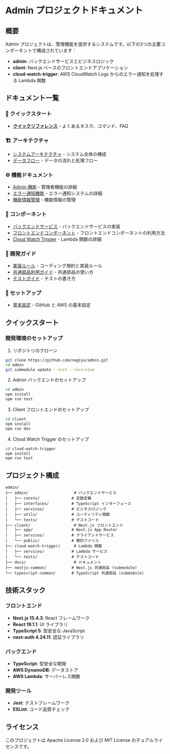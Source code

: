 # Admin プロジェクトドキュメント

## 概要

Admin プロジェクトは、管理機能を提供するシステムです。以下の3つの主要コンポーネントで構成されています：

- **admin**: バックエンドサービスとビジネスロジック
- **client**: Next.js ベースのフロントエンドアプリケーション
- **cloud-watch-trigger**: AWS CloudWatch Logs からのエラー通知を処理する Lambda 関数

## ドキュメント一覧

### 🚀 クイックスタート
- **[クイックリファレンス](./QUICK_REFERENCE.md)** - よくあるタスク、コマンド、FAQ

### 🏗️ アーキテクチャ
- [システムアーキテクチャ](./architecture/system-architecture.md) - システム全体の構成
- [データフロー](./architecture/data-flow.md) - データの流れと処理フロー

### ⚙️ 機能ドキュメント
- [Admin 機能](./features/admin.md) - 管理者機能の詳細
- [エラー通知機能](./features/error-notification.md) - エラー通知システムの詳細
- [機能情報管理](./features/feature-info.md) - 機能情報の管理

### 🧩 コンポーネント
- [バックエンドサービス](./components/backend-services.md) - バックエンドサービスの実装
- [フロントエンドコンポーネント](./components/frontend-components.md) - フロントエンドコンポーネントの利用方法
- [Cloud Watch Trigger](./components/cloud-watch-trigger.md) - Lambda 関数の詳細

### 📝 開発ガイド
- [実装ルール](./development/implementation-rules.md) - コーディング規約と実装ルール
- [共通部品利用ガイド](./development/common-components-guide.md) - 共通部品の使い方
- [テストガイド](./development/testing-guide.md) - テストの書き方

### 🔧 セットアップ
- [基本設定](./settings/baseSetting.md) - GitHub と AWS の基本設定

## クイックスタート

### 開発環境のセットアップ

1. リポジトリのクローン
```bash
git clone https://github.com/nagiyu/admin.git
cd admin
git submodule update --init --recursive
```

2. Admin バックエンドのセットアップ
```bash
cd admin
npm install
npm run test
```

3. Client フロントエンドのセットアップ
```bash
cd client
npm install
npm run dev
```

4. Cloud Watch Trigger のセットアップ
```bash
cd cloud-watch-trigger
npm install
npm run test
```

## プロジェクト構成

```
admin/
├── admin/                    # バックエンドサービス
│   ├── consts/              # 定数定義
│   ├── interfaces/          # TypeScript インターフェース
│   ├── services/            # ビジネスロジック
│   ├── utils/               # ユーティリティ関数
│   └── tests/               # テストコード
├── client/                   # Next.js フロントエンド
│   ├── app/                 # Next.js App Router
│   ├── services/            # クライアントサービス
│   └── public/              # 静的ファイル
├── cloud-watch-trigger/      # Lambda 関数
│   ├── services/            # Lambda サービス
│   └── tests/               # テストコード
├── docs/                     # ドキュメント
├── nextjs-common/           # Next.js 共通部品 (submodule)
└── typescript-common/       # TypeScript 共通部品 (submodule)
```

## 技術スタック

### フロントエンド
- **Next.js 15.4.3**: React フレームワーク
- **React 19.1.1**: UI ライブラリ
- **TypeScript 5**: 型安全な JavaScript
- **next-auth 4.24.11**: 認証ライブラリ

### バックエンド
- **TypeScript**: 型安全な開発
- **AWS DynamoDB**: データストア
- **AWS Lambda**: サーバーレス関数

### 開発ツール
- **Jest**: テストフレームワーク
- **ESLint**: コード品質チェック

## ライセンス

このプロジェクトは Apache License 2.0 および MIT License のデュアルライセンスです。
